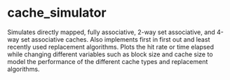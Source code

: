 # cache_simulator
Simulates directly mapped, fully associative, 2-way set associative, and 4-way set associative caches. Also implements first in first out and least recently used replacement algorithms. Plots the hit rate or time elapsed while changing different variables such as block size and cache size to model the performance of the different cache types and replacement algorithms. 
